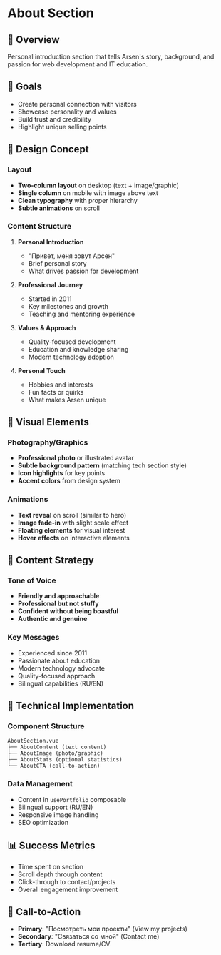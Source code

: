 # About Section

## 📖 Overview
Personal introduction section that tells Arsen's story, background, and passion for web development and IT education.

## 🎯 Goals
- Create personal connection with visitors
- Showcase personality and values
- Build trust and credibility
- Highlight unique selling points

## 📱 Design Concept

### Layout
- **Two-column layout** on desktop (text + image/graphic)
- **Single column** on mobile with image above text
- **Clean typography** with proper hierarchy
- **Subtle animations** on scroll

### Content Structure
1. **Personal Introduction**
   - "Привет, меня зовут Арсен"
   - Brief personal story
   - What drives passion for development

2. **Professional Journey**
   - Started in 2011
   - Key milestones and growth
   - Teaching and mentoring experience

3. **Values & Approach**
   - Quality-focused development
   - Education and knowledge sharing
   - Modern technology adoption

4. **Personal Touch**
   - Hobbies and interests
   - Fun facts or quirks
   - What makes Arsen unique

## 🎨 Visual Elements

### Photography/Graphics
- **Professional photo** or illustrated avatar
- **Subtle background pattern** (matching tech section style)
- **Icon highlights** for key points
- **Accent colors** from design system

### Animations
- **Text reveal** on scroll (similar to hero)
- **Image fade-in** with slight scale effect
- **Floating elements** for visual interest
- **Hover effects** on interactive elements

## 📝 Content Strategy

### Tone of Voice
- **Friendly and approachable**
- **Professional but not stuffy**
- **Confident without being boastful**
- **Authentic and genuine**

### Key Messages
- Experienced since 2011
- Passionate about education
- Modern technology advocate
- Quality-focused approach
- Bilingual capabilities (RU/EN)

## 🔧 Technical Implementation

### Component Structure
```
AboutSection.vue
├── AboutContent (text content)
├── AboutImage (photo/graphic)
├── AboutStats (optional statistics)
└── AboutCTA (call-to-action)
```

### Data Management
- Content in `usePortfolio` composable
- Bilingual support (RU/EN)
- Responsive image handling
- SEO optimization

## 📊 Success Metrics
- Time spent on section
- Scroll depth through content
- Click-through to contact/projects
- Overall engagement improvement

## 🎯 Call-to-Action
- **Primary**: "Посмотреть мои проекты" (View my projects)
- **Secondary**: "Связаться со мной" (Contact me)
- **Tertiary**: Download resume/CV
